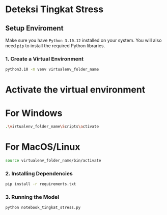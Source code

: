 # Deteksi Tingkat Stress

## Setup Enviroment

Make sure you have `Python 3.10.12` installed on your system. You will also need `pip` to install the required Python libraries.

### 1. Create a Virtual Environment
```bash
python3.10 -m venv virtualenv_folder_name
```

# Activate the virtual environment
# For Windows
```bash
.\virtualenv_folder_name\Scripts\activate
```
# For MacOS/Linux
```bash
source virtualenv_folder_name/bin/activate
```

### 2. Installing Dependencies
```bash
pip install -r requirements.txt
```

### 3. Running the Model
```bash
python notebook_tingkat_stress.py
```